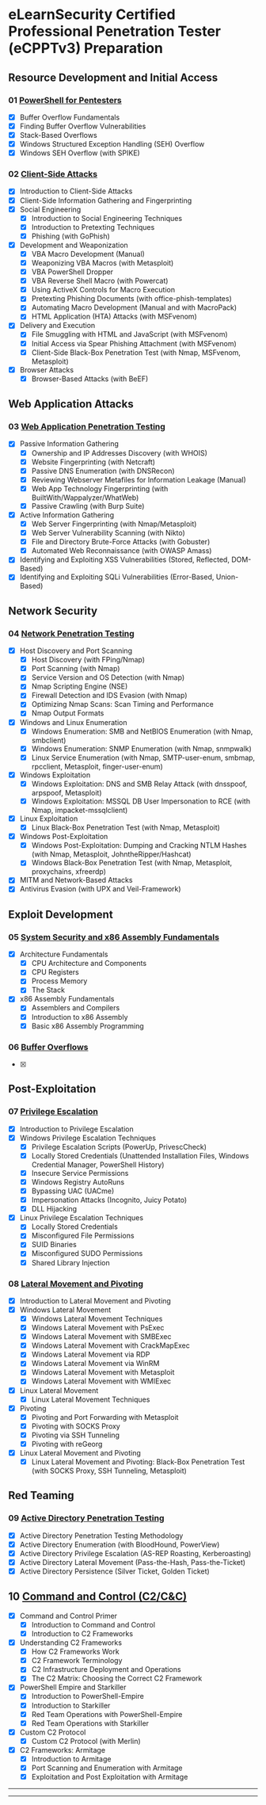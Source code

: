 # eLearnSecurity Certified Professional Penetration Tester (eCPPTv3) Preparation

## Resource Development and Initial Access

### 01 [PowerShell for Pentesters](./01_powershell_for_pentesters.md)

- [x] Buffer Overflow Fundamentals
- [x] Finding Buffer Overflow Vulnerabilities
- [x] Stack-Based Overflows
- [x] Windows Structured Exception Handling (SEH) Overflow
- [x] Windows SEH Overflow (with SPIKE)

### 02 [Client-Side Attacks](./02_client_side_attacks.md)

- [x] Introduction to Client-Side Attacks
- [x] Client-Side Information Gathering and Fingerprinting
- [x] Social Engineering
	- [x] Introduction to Social Engineering Techniques
	- [x] Introduction to Pretexting Techniques
	- [x] Phishing (with GoPhish)
- [x] Development and Weaponization 
	- [x] VBA Macro Development (Manual)
	- [x] Weaponizing VBA Macros (with Metasploit)
	- [x] VBA PowerShell Dropper
	- [x] VBA Reverse Shell Macro (with Powercat)
	- [x] Using ActiveX Controls for Macro Execution
	- [x] Pretexting Phishing Documents (with office-phish-templates)
	- [x] Automating Macro Development (Manual and with MacroPack)
	- [x] HTML Application (HTA) Attacks (with MSFvenom)
- [x] Delivery and Execution
	- [x] File Smuggling with HTML and JavaScript (with MSFvenom)
	- [x] Initial Access via Spear Phishing Attachment (with MSFvenom)
	- [x] Client-Side Black-Box Penetration Test (with Nmap, MSFvenom, Metasploit)
- [x] Browser Attacks
	- [x] Browser-Based Attacks (with BeEF)

## Web Application Attacks

### 03 [Web Application Penetration Testing](./03_web_application_penetration_testing.md)

- [x] Passive Information Gathering
	- [x] Ownership and IP Addresses Discovery (with WHOIS)
	- [x] Website Fingerprinting (with Netcraft)
	- [x] Passive DNS Enumeration (with DNSRecon)
	- [x] Reviewing Webserver Metafiles for Information Leakage (Manual)
	- [x] Web App Technology Fingerprinting (with BuiltWith/Wappalyzer/WhatWeb)
	- [x] Passive Crawling (with Burp Suite)
- [x] Active Information Gathering
	- [x] Web Server Fingerprinting (with Nmap/Metasploit)
	- [x] Web Server Vulnerability Scanning (with Nikto)
	- [x] File and Directory Brute-Force Attacks (with Gobuster)
	- [x] Automated Web Reconnaissance (with OWASP Amass)
- [x] Identifying and Exploiting XSS Vulnerabilities (Stored, Reflected, DOM-Based)
- [x] Identifying and Exploiting SQLi Vulnerabilities (Error-Based, Union-Based)

## Network Security

### 04 [Network Penetration Testing](./04_network_penetration_testing.md)

- [x] Host Discovery and Port Scanning
	- [x] Host Discovery (with FPing/Nmap)
	- [x] Port Scanning (with Nmap)
	- [x] Service Version and OS Detection (with Nmap)
	- [x] Nmap Scripting Engine (NSE)
	- [x] Firewall Detection and IDS Evasion (with Nmap)
	- [x] Optimizing Nmap Scans: Scan Timing and Performance
	- [x] Nmap Output Formats
- [x] Windows and Linux Enumeration
	- [x] Windows Enumeration: SMB and NetBIOS Enumeration (with Nmap, smbclient)
	- [x] Windows Enumeration: SNMP Enumeration (with Nmap, snmpwalk)
	- [x] Linux Service Enumeration (with Nmap, SMTP-user-enum, smbmap, rpcclient, Metasploit, finger-user-enum)
- [x] Windows Exploitation
	- [x] Windows Exploitation: DNS and SMB Relay Attack (with dnsspoof, arpspoof, Metasploit)
	- [x] Windows Exploitation: MSSQL DB User Impersonation to RCE (with Nmap, impacket-mssqlclient)
- [x] Linux Exploitation
	- [x] Linux Black-Box Penetration Test (with Nmap, Metasploit)
- [x] Windows Post-Exploitation
	- [x] Windows Post-Exploitation: Dumping and Cracking NTLM Hashes (with Nmap, Metasploit, JohntheRipper/Hashcat)
	- [x] Windows Black-Box Penetration Test (with Nmap, Metasploit, proxychains, xfreerdp)
- [x] MITM and Network-Based Attacks
- [x] Antivirus Evasion (with UPX and Veil-Framework)

## Exploit Development

### 05 [System Security and x86 Assembly Fundamentals](./05_system_security_and_x86_assembly_fundamentals.md)

- [x] Architecture Fundamentals
	- [x] CPU Architecture and Components
	- [x] CPU Registers
	- [x] Process Memory
	- [x] The Stack
- [x] x86 Assembly Fundamentals
	- [x] Assemblers and Compilers
	- [x] Introduction to x86 Assembly
	- [x] Basic x86 Assembly Programming

### 06 [Buffer Overflows](./06_buffer_overflows.md)

- [x] 

## Post-Exploitation

### 07 [Privilege Escalation](./07_privilege_escalation.md)

- [x] Introduction to Privilege Escalation
- [x] Windows Privilege Escalation Techniques
	- [x] Privilege Escalation Scripts (PowerUp, PrivescCheck)
	- [x] Locally Stored Credentials (Unattended Installation Files, Windows Credential Manager, PowerShell History)
	- [x] Insecure Service Permissions
	- [x] Windows Registry AutoRuns
	- [x] Bypassing UAC (UACme)
	- [x] Impersonation Attacks (Incognito, Juicy Potato)
	- [x] DLL Hijacking
- [x] Linux Privilege Escalation Techniques
	- [x] Locally Stored Credentials
	- [x] Misconfigured File Permissions
	- [x] SUID Binaries
	- [x] Misconfigured SUDO Permissions
	- [x] Shared Library Injection

### 08 [Lateral Movement and Pivoting](./08_lateral_movement_and_pivoting.md)

- [x] Introduction to Lateral Movement and Pivoting
- [x] Windows Lateral Movement
	- [x] Windows Lateral Movement Techniques
	- [x] Windows Lateral Movement with PsExec
	- [x] Windows Lateral Movement with SMBExec
	- [x] Windows Lateral Movement with CrackMapExec
	- [x] Windows Lateral Movement via RDP
	- [x] Windows Lateral Movement via WinRM
	- [x] Windows Lateral Movement with Metasploit
	- [x] Windows Lateral Movement with WMIExec
- [x] Linux Lateral Movement
	- [x] Linux Lateral Movement Techniques
- [x] Pivoting
	- [x] Pivoting and Port Forwarding with Metasploit
	- [x] Pivoting with SOCKS Proxy
	- [x] Pivoting via SSH Tunneling
	- [x] Pivoting with reGeorg
- [x] Linux Lateral Movement and Pivoting
	- [x] Linux Lateral Movement and Pivoting: Black-Box Penetration Test (with SOCKS Proxy, SSH Tunneling, Metasploit)

## Red Teaming

### 09 [Active Directory Penetration Testing](./09_active_directory_penetration_testing.md)

- [x] Active Directory Penetration Testing Methodology
- [x] Active Directory Enumeration (with BloodHound, PowerView)
- [x] Active Directory Privilege Escalation (AS-REP Roasting, Kerberoasting)
- [x] Active Directory Lateral Movement (Pass-the-Hash, Pass-the-Ticket)
- [x] Active Directory Persistence (Silver Ticket, Golden Ticket)

## 10 [Command and Control (C2/C&C)](./10_command_and_control.md)

- [x] Command and Control Primer
	- [x] Introduction to Command and Control
	- [x] Introduction to C2 Frameworks
- [x] Understanding C2 Frameworks
	- [x] How C2 Frameworks Work
	- [x] C2 Framework Terminology
	- [x] C2 Infrastructure Deployment and Operations
	- [x] The C2 Matrix: Choosing the Correct C2 Framework
- [x] PowerShell Empire and Starkiller
	- [x] Introduction to PowerShell-Empire
	- [x] Introduction to Starkiller
	- [x] Red Team Operations with PowerShell-Empire
	- [x] Red Team Operations with Starkiller
- [x] Custom C2 Protocol
	- [x] Custom C2 Protocol (with Merlin)
- [x] C2 Frameworks: Armitage
	- [x] Introduction to Armitage
	- [x] Port Scanning and Enumeration with Armitage
	- [x] Exploitation and Post Exploitation with Armitage

---
---
